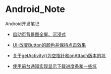 # Android_Note

Android开发笔记<br>

* [启动页背景图全屏、沉浸式](https://github.com/DonLIs/Android_Note/commit/ba33db7a7e621b6df695fe575a5b70ee9ee7e7d3)<br>

* [UI-改变Button的颜色并保持点击效果](https://github.com/DonLIs/Android_Note/commit/173e7add23173a380716f251e080ef70cb0bc8f8)<br>

* [关于getActivity()为空指针和onAttach版本的坑](https://github.com/DonLIs/Android_Note/commit/71a28e9a58bde795e375836222e90521a15c9d70)<br>

* [使用前台通知实现显示下载进度条和一些坑](https://github.com/DonLIs/Android_Note/commit/9a4338da59f645b4356b14d6b3df9c5002d16ad5)<br>
